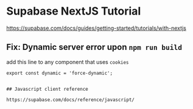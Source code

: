 # Supabase NextJS Tutorial

https://supabase.com/docs/guides/getting-started/tutorials/with-nextjs

## Fix: Dynamic server error upon `npm run build`

add this line to any component that uses `cookies`

```
export const dynamic = 'force-dynamic';


## Javascript client reference

https://supabase.com/docs/reference/javascript/
```
